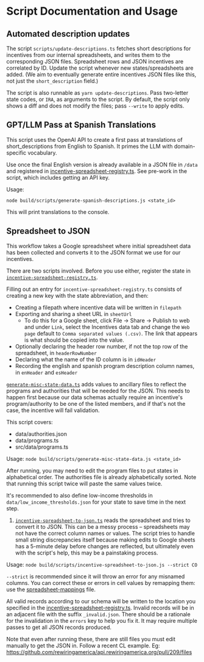 # Script Documentation and Usage

## Automated description updates

The script `scripts/update-descriptions.ts` fetches short descriptions for incentives from our internal spreadsheets, and writes them to the corresponding JSON files. Spreadsheet rows and JSON incentives are correlated by ID. Update the script whenever new states/spreadsheets are added. (We aim to eventually generate entire incentives JSON files like this, not just the `short_description` field.)

The script is also runnable as `yarn update-descriptions`. Pass two-letter state codes, or `IRA`, as arguments to the script. By default, the script only shows a diff and does not modify the files; pass `--write` to apply edits.

## GPT/LLM Pass at Spanish Translations

This script uses the OpenAI API to create a first pass at translations of short_descriptions from English to Spanish. It primes the LLM with domain-specific vocabulary.

Use once the final English version is already available in a JSON file in `/data` and registered in [incentive-spreadsheet-registry.ts](incentive-spreadsheet-registry.ts). See pre-work in the script, which includes getting an API key.

Usage:

```
node build/scripts/generate-spanish-descriptions.js <state_id>
```

This will print translations to the console.

## Spreadsheet to JSON

This workflow takes a Google spreadsheet where initial spreadsheet data has been collected and converts it to the JSON format we use for our incentives.

There are two scripts involved. Before you use either, register the state in [`incentive-spreadsheet-registry.ts`](incentive-spreadsheet-registry.ts).

Filling out an entry for `incentive-spreadsheet-registry.ts` consists of creating a new key with the state abbreviation, and then:

- Creating a filepath where incentive data will be written in `filepath`
- Exporting and sharing a sheet URL in `sheetUrl`
  - To do this for a Google sheet, click File -> Share -> Publish to web and under `Link`, select the Incentives data tab and change the `Web page` default to `Comma separated values (.csv)`. The link that appears is what should be copied into the value.
- Optionally declaring the header row number, if not the top row of the spreadsheet, in `headerRowNumber`
- Declaring what the name of the ID column is in `idHeader`
- Recording the english and spanish program description column names, in `enHeader` and `esHeader`

[`generate-misc-state-data.ts`](generate-misc-state-data.ts) adds values to ancillary files to reflect the programs and authorities that will be needed for the JSON. This needs to happen first because our data schemas actually require an incentive's program/authority to be one of the listed members, and if that's not the case, the incentive will fail validation.

This script covers:

- data/authorities.json
- data/programs.ts
- src/data/programs.ts

Usage:
`node build/scripts/generate-misc-state-data.js <state_id>`

After running, you may need to edit the program files to put states in alphabetical order. The authorities file is already alphabetically sorted. Note that running this script twice will paste the same values twice.

It's recommended to also define low-income thresholds in `data/low_income_thresholds.json` for your state to save time in the next step.

1. [`incentive-spreadsheet-to-json.ts`](incentive-spreadsheet-to-json.ts) reads the spreadsheet and tries to convert it to JSON. This can be a messy process – spreadsheets may not have the correct column names or values. The script tries to handle small string discrepancies itself because making edits to Google sheets has a 5-minute delay before changes are reflected, but ultimately even with the script's help, this may be a painstaking process.

Usage:
`node build/scripts/incentive-spreadsheet-to-json.js --strict CO`

`--strict` is recommended since it will throw an error for any misnamed columns. You can correct these or errors in cell values by remapping them: use the [spreadsheet-mappings](lib/spreadsheet-mappings.ts) file.

All valid records according to our schema will be written to the location you specified in the [incentive-spreadsheet-registry.ts](incentive-spreadsheet-registry.ts). Invalid records will be in an adjacent file with the suffix `_invalid.json`. There should be a rationale for the invalidation in the `errors` key to help you fix it. It may require multiple passes to get all JSON records produced.

Note that even after running these, there are still files you must edit manually to get the JSON in. Follow a recent CL example.
Eg: https://github.com/rewiringamerica/api.rewiringamerica.org/pull/209/files
